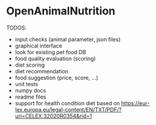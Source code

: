 # OpenAnimalNutrition

TODOS:
- input checks (animal parameter, json files)
- graphical interface
- look for existing pet food DB
- food quality evaluation (scoring)
- diet scoring
- diet recommendation
- food suggestion (price, score, ...)
- unit tests
- numpy docs
- readme files
- support for health condition diet based on https://eur-lex.europa.eu/legal-content/EN/TXT/PDF/?uri=CELEX:32020R0354&rid=1
